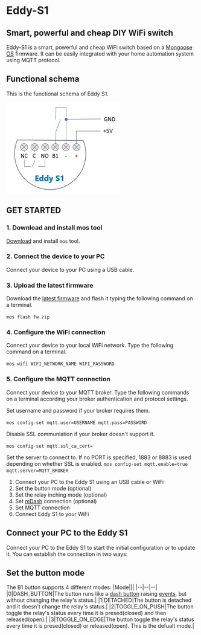 # Eddy-S1   
## Smart, powerful and cheap DIY WiFi switch
Eddy-S1 is a smart, powerful and cheap WiFi switch based on a [Mongoose OS](https://mongoose-os.com/) firmware. It can be easily integrated with your home automation system using MQTT protocol.
## Functional schema
This is the functional schema of Eddy S1.

![eddy-s1 functional schema](docs/eddy-s1_functional_schema.jpg)
## GET STARTED
### 1. Download and install mos tool
[Download](https://mongoose-os.com/docs/mongoose-os/quickstart/setup.md#1-download-and-install-mos-tool) and install `mos` tool.
### 2. Connect the device to your PC
Connect your device to your PC using a USB cable.
### 3. Upload the latest firmware
Download the [latest firmware](../../releases/latest/download/fw.zip) and flash it typing the following command on a terminal.

`mos flash fw.zip` 
### 4. Configure the WiFi connection
Connect your device to your local WiFi network. Type the following command on a terminal.

`mos wifi WIFI_NETWORK_NAME WIFI_PASSWORD`
### 5. Configure the MQTT connection
Connect your device to your MQTT broker. Type the following commands on a terminal according your broker authentication and protocol settings.

Set username and password if your broker requires them.

`mos config-set mqtt.user=USERNAME mqtt.pass=PASSWORD`

Disable SSL communiation if your broker doesn't support it.

`mos config-set mqtt.ssl_ca_cert=`

Set the server to connect to. If no PORT is specified, 1883 or 8883 is used depending on whether SSL is enabled.
`mos config-set mqtt.enable=true mqtt.server=MQTT_BROKER`



1. Connect your PC to the Eddy S1 using an USB cable or WiFi
2. Set the button mode (optional)
3. Set the relay inching mode (optional)
4. Set [mDash](https://mdash.net/) connection (optional)
5. Set MQTT connection
6. Connect Eddy S1 to your WiFi
## Connect your PC to the Eddy S1
Connect your PC to the Eddy S1 to start the initial configuration or to update it. You can establish the connection in two ways:
## Set the button mode
The B1 button supports 4 different modes:
|Mode|||
|--|--|--|
|0|DASH_BUTTON|The button runs like a [dash button](https://github.com/diy365-mgos/bbutton) raising [events](https://github.com/diy365-mgos/bbutton/blob/master/README.md#mgos_bbutton_event), but without changing the relay's status.|
|1|DETACHED|The button is detached and it doesn't change the relay's status.|
|2|TOGGLE_ON_PUSH|The button toggle the relay's status every time it is presed(closed) and then released(open).|
|3|TOGGLE_ON_EDGE|The button toggle the relay's status every time it is presed(closed) or released(open). This is the defualt mode.|
